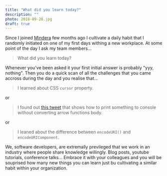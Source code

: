 ```yaml
---
title: "What did you learn today?"
description: ""
photo: 2018-09-28.jpg
draft: true
---
```


Since I joined [Mindera](https://mindera.com) few months ago I cultivate a daily habit that I randomly initiated on one of my first days withing a new workplace. At some point of the day I ask my team members…

> What did you learn today?

Whenever you've been asked it your first initial answer is probably "yyy, nothing". Then you do a quick scan of all the challenges that you came accross during the day and you realise that…

> I learned about CSS `cursor` property.

or

> I found out [this tweet](https://twitter.com/thekitze/status/1029369487685021696) that shows how to print something to console without converting arrow functions body.

or 

> I leaned about the difference between `encodeURI()` and `encodeURIComponent`.

We, software developers, are extremally previleged that we work in an industry where people share knowledge willingly. Blog posts, youtube tutorials, conference talks… Embrace it with your colleagues and you will be souprised how many new things you can learn just bu cultivating a similar habit within your organization.
